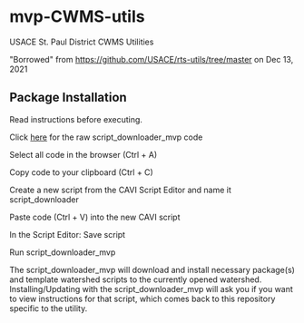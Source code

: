 # mvp-CWMS-utils
USACE St. Paul District CWMS Utilities

"Borrowed" from https://github.com/USACE/rts-utils/tree/master on Dec 13, 2021

## Package Installation
 
 Read instructions before executing.

Click  <a href="https://www.w3schools.com/">here</a>  for the raw script_downloader_mvp code

Select all code in the browser (Ctrl + A)

Copy code to your clipboard (Ctrl + C)

Create a new script from the CAVI Script Editor and name it script_downloader

Paste code (Ctrl + V) into the new CAVI script

In the Script Editor: Save script

Run script_downloader_mvp

The script_downloader_mvp will download and install necessary package(s) and template watershed scripts to the currently opened watershed. Installing/Updating with the script_downloader_mvp will ask you if you want to view instructions for that script, which comes back to this repository specific to the utility.
